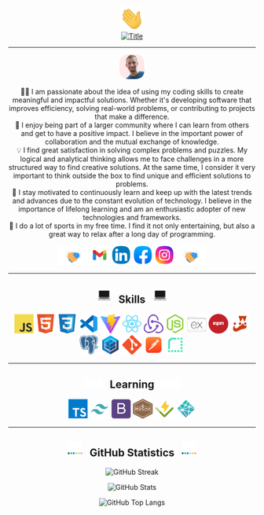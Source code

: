 <div align="center">

<a href="https://github.com/BenjaMura"><img src="images/Wave.gif" alt="Wave" width="50" title="Welcome!"/></a>
<br/>
<a href="https://github.com/BenjaMura"><img src="https://readme-typing-svg.herokuapp.com?font=Murecho&size=32&center=true&pause=1000&width=435&lines=Hi!+I'm+Benjamin;Full+Stack+Web+Developer" alt="Title" title="Hi, there!"/></a>

---

<a href="https://github.com/BenjaMura"><img src="images/BenjaMura.png" alt="BenjaMura" width="50" title="Nice pic right?"/></a>

👨‍💻 I am passionate about the idea of using my coding skills to create meaningful and impactful solutions. Whether it's developing software that improves efficiency, solving real-world problems, or contributing to projects that make a difference.
<br/>
🤝 I enjoy being part of a larger community where I can learn from others and get to have a positive impact. I believe in the important power of collaboration and the mutual exchange of knowledge.
<br/>
💡 I find great satisfaction in solving complex problems and puzzles. My logical and analytical thinking allows me to face challenges in a more structured way to find creative solutions. At the same time, I consider it very important to think outside the box to find unique and efficient solutions to problems.
<br/>
🚀 I stay motivated to continuously learn and keep up with the latest trends and advances due to the constant evolution of technology. I believe in the importance of lifelong learning and am an enthusiastic adopter of new technologies and frameworks.
<br/>
🏃 I do a lot of sports in my free time. I find it not only entertaining, but also a great way to relax after a long day of programming.

<a href="https://github.com/BenjaMura"><img src="images/Handshake.gif" alt="Handshake" height="40" width="60" title="Let's connect!"/></a>
<a href="mailto:benjaminmuratore1@gmail.com"><img src="images/Gmail.png" alt="Gmail" height="40" width="40" title="Gmail"/></a>
<a href="https://www.linkedin.com/in/benjamín-muratore-8a5928192"><img src="images/Linkedin.png" alt="Linkedin" height="40" width="40" title="Linkedin"/></a>
<a href="https://www.facebook.com/benjamin.muratore"><img src="images/Facebook.png" alt="Facebook" height="40" width="40" title="Facebook"/></a>
<a href="https://www.instagram.com/benjaminmuratore"><img src="images/Instagram.png" alt="Instagram" height="40" width="40" title="Instagram"/></a>
<a href="https://github.com/BenjaMura"><img src="images/Handshake.gif" alt="Handshake" height="40" width="60" title="You know where to find me!"/></a>

---

<h2> <a href="https://github.com/BenjaMura"><img src="images/Skills.webp" alt="Skills" width="30" title="My stack"></a> &nbsp Skills &nbsp <a href="https://github.com/BenjaMura"><img src="images/Skills.webp" alt="Skills" width="30" title="Take a look"> </h2>

<a href="https://developer.mozilla.org/en-US/docs/Web/JavaScript"><img src="images/Javascript.png" alt="Javascript" title="Javascript" height="40" width="40"></a>
<a href="https://developer.mozilla.org/en-US/docs/Web/HTML"><img src="images/Html.png" alt="HTML" title="HTML" height="40" width="40"></a>
<a href="https://developer.mozilla.org/en-US/docs/Web/CSS"><img src="images/Css.png" alt="CSS" title="CSS" height="40" width="40"></a>
<a href="https://code.visualstudio.com"><img src="images/VisualStudioCode.png" alt="VSCode" title="VSCode" height="40" width="40"></a>
<a href="https://vitejs.dev"><img src="images/Vite.png" alt="Vite" title="Vite" height="40" width="40"></a>
<a href="https://react.dev"><img src="images/React.png" alt="React" title="React" height="40" width="40"></a>
<a href="https://redux.js.org"><img src="images/Redux.png" alt="Redux" title="Redux" height="40" width="40"></a>
<a href="https://nodejs.org"><img src="images/Nodejs.png" alt="Nodejs" title="Nodejs" height="40" width="40"></a>
<a href="https://expressjs.com"><img src="images/Express.png" alt="Express" title="Express" height="40" width="40"></a>
<a href="https://www.npmjs.com"><img src="images/Npm.png" alt="Npm" title="Npm" height="40" width="40"></a>
<a href="https://jestjs.io"><img src="images/Jest.png" alt="Jest" title="Jest" height="40" width="40"></a>
<a href="https://www.postgresql.org"><img src="images/Postgresql.png" alt="Postgresql" title="PostgreSQL" height="40" width="40"></a>
<a href="https://sequelize.org"><img src="images/Sequelize.png" alt="Sequelize" title="Sequelize" height="40" width="40"></a>
<a href="https://git-scm.com"><img src="images/Git.png" alt="Git" title="Git" height="40" width="40"></a>
<a href="https://www.postman.com"><img src="images/Postman.png" alt="Postman" title="Postman" height="40" width="40"></a>
<a href="https://render.com"><img src="images/Render.png" alt="Render" title="Render" height="40" width="40"></a>

---

<h2> <a href="https://github.com/BenjaMura"><img src="images/Loading.gif" alt="Loading" width="40" title="Loading"></a> &nbsp Learning &nbsp <a href="https://github.com/BenjaMura"><img src="images/Loading.gif" alt="Loading" width="40" title="Coming soon!"></a> </h2>

<a href="https://www.typescriptlang.org"><img src="images/Typescript.png" alt="Typescript" title="Typescript" height="40" width="40"></a>
<a href="https://tailwindcss.com"><img src="images/Tailwind.png" alt="Tailwind" title="Tailwind" height="40" width="40"></a>
<a href="https://getbootstrap.com"><img src="images/Bootstrap.png" alt="Bootstrap" title="Bootstrap" height="40" width="40"></a>
<a href="https://mochajs.org"><img src="images/Mocha.png" alt="Mocha" title="Mocha" height="40" width="40"></a>
<a href="https://vitest.dev"><img src="images/Vitest.png" alt="Vitest" title="Vitest" height="40" width="40"></a>
<a href="https://www.netlify.com"><img src="images/Netlify.png" alt="Netlify" title="Netlify" height="40" width="40"></a>

---

<h2> <a href="https://github.com/BenjaMura"><img src="images/Bars.webp" alt="Bars" width="30" title="Stats"></a> &nbsp GitHub Statistics &nbsp <a href="https://github.com/BenjaMura"><img src="images/Bars.webp" alt="Bars" width="30" title="Keeping up"></a> </h2>

![GitHub Streak](https://streak-stats.demolab.com?user=BenjaMura&theme=ambient-gradient&hide_border=true&currStreakNum=yellow&border_radius=20&ring=gold&fire=orange&currStreakLabel=gold&card_width=700)

![GitHub Stats](https://github-readme-stats.vercel.app/api?username=BenjaMura&show_icons=true&border_radius=20&hide_border=true&hide_title=true&card_width=300&theme=one_dark_pro)

![GitHub Top Langs](https://github-readme-stats.vercel.app/api/top-langs/?username=BenjaMura&border_radius=20&hide_border=true&card_width=300&layout=compact&theme=one_dark_pro)

</div>